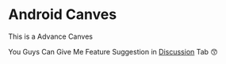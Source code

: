 # Android Canves

This is a Advance Canves 

You Guys Can Give Me Feature Suggestion in [Discussion](https://github.com/Siddhesh2377/Canves/discussions) Tab
😙
